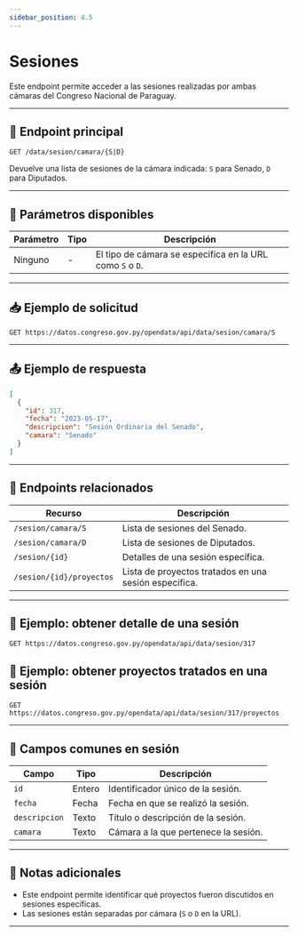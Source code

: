 ```yaml
---
sidebar_position: 4.5
---
```


# Sesiones

Este endpoint permite acceder a las sesiones realizadas por ambas cámaras del Congreso Nacional de Paraguay.

---

## 📘 Endpoint principal

```
GET /data/sesion/camara/{S|D}
```

Devuelve una lista de sesiones de la cámara indicada: `S` para Senado, `D` para Diputados.

---

## 🔎 Parámetros disponibles

| Parámetro | Tipo   | Descripción                                                   |
|---------- |--------|---------------------------------------------------------------|
| Ninguno   | -      | El tipo de cámara se especifica en la URL como `S` o `D`.     |

---

## 📥 Ejemplo de solicitud

```
GET https://datos.congreso.gov.py/opendata/api/data/sesion/camara/S
```

---

## 📤 Ejemplo de respuesta

```json
[
  {
    "id": 317,
    "fecha": "2023-05-17",
    "descripcion": "Sesión Ordinaria del Senado",
    "camara": "Senado"
  }
]
```

---

## 📂 Endpoints relacionados

| Recurso                    | Descripción                                                  |
|----------------------------|--------------------------------------------------------------|
| `/sesion/camara/S`         | Lista de sesiones del Senado.                                |
| `/sesion/camara/D`         | Lista de sesiones de Diputados.                              |
| `/sesion/{id}`             | Detalles de una sesión específica.                           |
| `/sesion/{id}/proyectos`   | Lista de proyectos tratados en una sesión específica.        |

---

## 📌 Ejemplo: obtener detalle de una sesión

```
GET https://datos.congreso.gov.py/opendata/api/data/sesion/317
```

## 📌 Ejemplo: obtener proyectos tratados en una sesión

```
GET https://datos.congreso.gov.py/opendata/api/data/sesion/317/proyectos
```

---

## 📝 Campos comunes en sesión

| Campo        | Tipo   | Descripción                                      |
|--------------|--------|--------------------------------------------------|
| `id`         | Entero | Identificador único de la sesión.               |
| `fecha`      | Fecha  | Fecha en que se realizó la sesión.              |
| `descripcion`| Texto  | Título o descripción de la sesión.              |
| `camara`     | Texto  | Cámara a la que pertenece la sesión.           |

---

## 🚨 Notas adicionales

- Este endpoint permite identificar qué proyectos fueron discutidos en sesiones específicas.
- Las sesiones están separadas por cámara (`S` o `D` en la URL).

---
